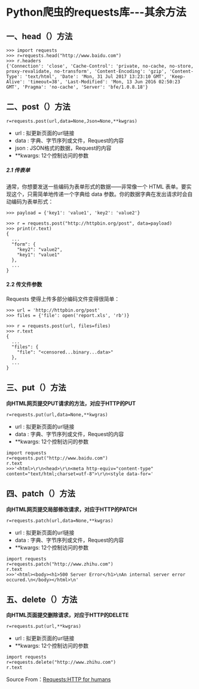 <!--#!/usr/bin/env Markdown
# -*- coding: utf-8 -*-
# @Date    : 2017-10-19 16:40:51
# @Author  : kevin ma (mahaibin97@gmail.com)
# @Link    : http://www.aduxingzhe.com
# @Version : $Id$-->

Python爬虫的requests库---其余方法
====

## 一、head（）方法

```
>>> import requests
>>> r=requests.head("http://www.baidu.com")
>>> r.headers
{'Connection': 'close', 'Cache-Control': 'private, no-cache, no-store, proxy-revalidate, no-transform', 'Content-Encoding': 'gzip', 'Content-Type': 'text/html', 'Date': 'Mon, 31 Jul 2017 13:23:10 GMT', 'Keep-Alive': 'timeout=38', 'Last-Modified': 'Mon, 13 Jun 2016 02:50:23 GMT', 'Pragma': 'no-cache', 'Server': 'bfe/1.0.8.18'}
```

## 二、post（）方法

```
r=requests.post(url,data=None,Json=None,**kwgras)
```
- url : 拟更新页面的url链接
- data : 字典、字节序列或文件，Request的内容
- json : JSON格式的数据，Request的内容
-  **kwargs: 12个控制访问的参数

##### 2.1 传表单

通常，你想要发送一些编码为表单形式的数据——非常像一个 HTML 表单。要实现这个，只需简单地传递一个字典给 data 参数。你的数据字典在发出请求时会自动编码为表单形式：

```
>>> payload = {'key1': 'value1', 'key2': 'value2'}

>>> r = requests.post("http://httpbin.org/post", data=payload)
>>> print(r.text)
{
  ...
  "form": {
    "key2": "value2",
    "key1": "value1"
  },
  ...
}
```

#### 2.2 传文件参数

Requests 使得上传多部分编码文件变得很简单：

```
>>> url = 'http://httpbin.org/post'
>>> files = {'file': open('report.xls', 'rb')}

>>> r = requests.post(url, files=files)
>>> r.text
{
  ...
  "files": {
    "file": "<censored...binary...data>"
  },
  ...
}
```

## 三、put（）方法

**向HTML网页提交PUT请求的方法，对应于HTTP的PUT**
```
r=requests.put(url,data=None,**kwgras)
```
- url : 拟更新页面的url链接
-  data : 字典、字节序列或文件，Request的内容
- **kwargs: 12个控制访问的参数
```
import requests
r=requests.put("http://www.baidu.com")
r.text
>>>'<html>\r\n<head>\r\n<meta http-equiv="content-type" content="text/html;charset=utf-8">\r\n<style data-for='
```

## 四、patch（）方法

**向HTML网页提交局部修改请求，对应于HTTP的PATCH**

```
r=requests.patch(url,data=None,**kwgras)
```
- url : 拟更新页面的url链接
-  data : 字典、字节序列或文件，Request的内容
- **kwargs: 12个控制访问的参数
```
import requests
r=requests.patch("http://www.zhihu.com")
r.text
>>>'<html><body><h1>500 Server Error</h1>\nAn internal server error occured.\n</body></html>\n'
```

## 五、delete（）方法

**向HTML页面提交删除请求，对应于HTTP的DELETE**
```
r=requests.put(url,**kwgras)
```
- url : 拟更新页面的url链接
- **kwargs: 12个控制访问的参数
```
import requests
r=requests.delete("http://www.zhihu.com")
r.text
```


Source From：[Requests:HTTP for humans](http://docs.python-requests.org/en/master/)
